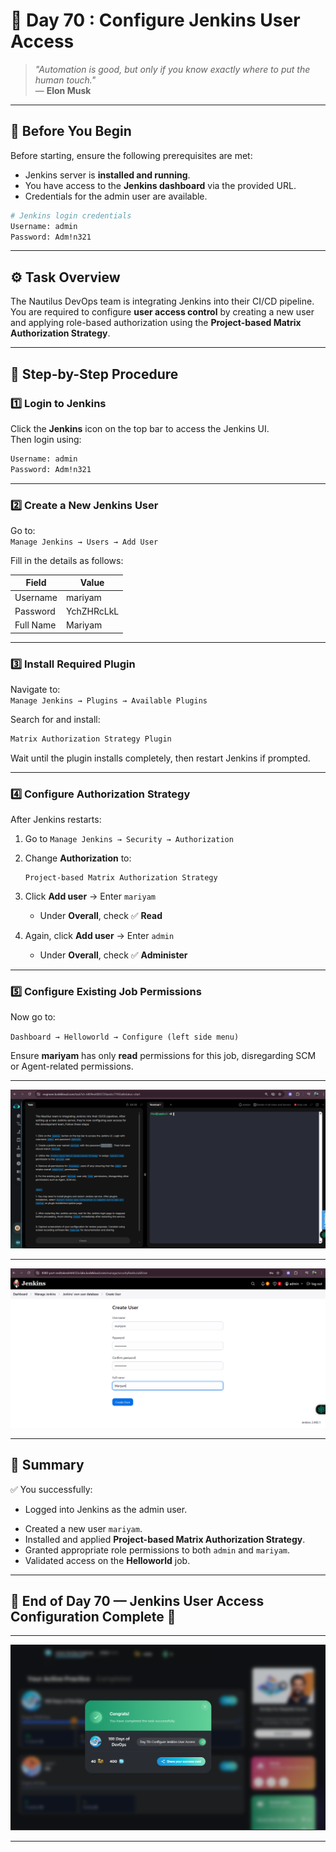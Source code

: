 # 🧩 Day 70 : Configure Jenkins User Access

> *"Automation is good, but only if you know exactly where to put the human touch."*  
> — **Elon Musk**

---

## 📘 Before You Begin

Before starting, ensure the following prerequisites are met:

- Jenkins server is **installed and running**.  
- You have access to the **Jenkins dashboard** via the provided URL.  
- Credentials for the admin user are available.

```bash
# Jenkins login credentials
Username: admin
Password: Adm!n321
```

---

## ⚙️ Task Overview

The Nautilus DevOps team is integrating Jenkins into their CI/CD pipeline.  
You are required to configure **user access control** by creating a new user and applying role-based authorization using the **Project-based Matrix Authorization Strategy**.

---

## 🚀 Step-by-Step Procedure

### 1️⃣ Login to Jenkins

Click the **Jenkins** icon on the top bar to access the Jenkins UI.  
Then login using:

```bash
Username: admin
Password: Adm!n321
```

---

### 2️⃣ Create a New Jenkins User

Go to:  
`Manage Jenkins → Users → Add User`

Fill in the details as follows:

| Field | Value |
|--------|--------|
| Username | mariyam |
| Password | YchZHRcLkL |
| Full Name | Mariyam |

---

### 3️⃣ Install Required Plugin

Navigate to:  
`Manage Jenkins → Plugins → Available Plugins`

Search for and install:

```bash
Matrix Authorization Strategy Plugin
```

Wait until the plugin installs completely, then restart Jenkins if prompted.

---

### 4️⃣ Configure Authorization Strategy

After Jenkins restarts:

1. Go to `Manage Jenkins → Security → Authorization`
2. Change **Authorization** to:

   ```
   Project-based Matrix Authorization Strategy
   ```

3. Click **Add user** → Enter `mariyam`  
   - Under **Overall**, check ✅ **Read**

4. Again, click **Add user** → Enter `admin`  
   - Under **Overall**, check ✅ **Administer**

---

### 5️⃣ Configure Existing Job Permissions

Now go to:

`Dashboard → Helloworld → Configure (left side menu)`

Ensure **mariyam** has only **read** permissions for this job, disregarding SCM or Agent-related permissions.

---
![Screenshot 1](./assets/Screenshot%202025-10-21%20170247.png)

---
![Screenshot 2](./assets/Screenshot%202025-10-21%20164526.png)

---

## 🧠 Summary

✅ You successfully:

* Logged into Jenkins as the admin user.  
- Created a new user `mariyam`.  
- Installed and applied **Project-based Matrix Authorization Strategy**.  
- Granted appropriate role permissions to both `admin` and `mariyam`.  
- Validated access on the **Helloworld** job.

---

## 🏁 End of Day 70 — Jenkins User Access Configuration Complete 🎯

---
![Screenshot 3](./assets/Screenshot%202025-10-21%20170335.png)

---
